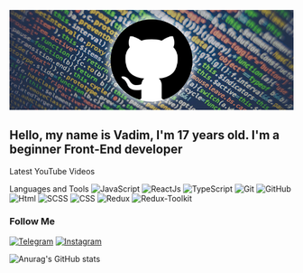 [![Header](https://github.com/codekayn2/codekayn2/blob/master/assets/header.jpg)](https://www.instagram.com/codekayn.io/)

## Hello, my name is Vadim, I'm 17 years old. I'm a beginner Front-End developer

Latest YouTube Videos

Languages and Tools
![JavaScript](https://img.shields.io/badge/-JavaScript-090909??style=for-the-badge&logo=JavaScript=E9D54D)
![ReactJs](https://img.shields.io/badge/-React-090909??style=for-the-badge&logo=React=47C5FB)
![TypeScript](https://img.shields.io/badge/-TypeScript-090909??style=for-the-badge&logo=TypeScript=47C5FB)
![Git](https://img.shields.io/badge/-Git-090909??style=for-the-badge&logo=Git=47C5FB)
![GitHub](https://img.shields.io/badge/-GitHub-090909??style=for-the-badge&logo=GitHub=47C5FB)
![Html](https://img.shields.io/badge/-HTMl-090909??style=for-the-badge&logo=HTML=47C5FB)
![SCSS](https://img.shields.io/badge/-SCSS-090909??style=for-the-badge&logo=SCSS=47C5FB)
![CSS](https://img.shields.io/badge/-CSS-090909??style=for-the-badge&logo=CSS=47C5FB)
![Redux](https://img.shields.io/badge/-Redux-090909??style=for-the-badge&logo=Redux=47C5FB)
![Redux-Toolkit](https://img.shields.io/badge/-ReduxToolkit-090909??style=for-the-badge&logo=Redux-Toolkit=47C5FB)

### Follow Me

[![Telegram](https://img.shields.io/badge/-Telegram-090909?style=for-the-badge&logo=telegram&logoColor=27A0D9)](https://t.me/codekayn)
[![Instagram](https://img.shields.io/badge/-Instagram-090909?style=for-the-badge&logo=instagram&logoColor=B4068E)](https://www.instagram.com/codekayn.io/)

![Anurag's GitHub stats](https://github-readme-stats.vercel.app/api?username=codekayn2&show_icons=true&theme=radical)